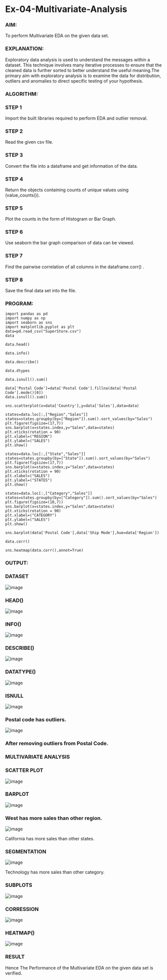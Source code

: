 # Ex-04-Multivariate-Analysis

### AIM:

To perform Multivariate EDA on the given data set.

### EXPLANATION:

Exploratory data analysis is used to understand the messages within a dataset. This technique involves many iterative processes to ensure that the cleaned data is further sorted to better understand the useful meaning.The primary aim with exploratory analysis is to examine the data for distribution, outliers and anomalies to direct specific testing of your hypothesis.

### ALGORITHM:

### STEP 1

Import the built libraries required to perform EDA and outlier removal.

### STEP 2

Read the given csv file.

### STEP 3

Convert the file into a dataframe and get information of the data.

### STEP 4

Return the objects containing counts of unique values using (value_counts()).

### STEP 5

Plot the counts in the form of Histogram or Bar Graph.

### STEP 6

Use seaborn the bar graph comparison of data can be viewed.

### STEP 7

Find the pairwise correlation of all columns in the dataframe.corr() .

### STEP 8

Save the final data set into the file.

### PROGRAM:
```
import pandas as pd
import numpy as np
import seaborn as sns
import matplotlib.pyplot as plt
data=pd.read_csv("SuperStore.csv")
data

data.head()

data.info()

data.describe()

data.dtypes

data.isnull().sum()

data['Postal Code']=data['Postal Code'].fillna(data['Postal Code'].mode()[0])
data.isnull().sum()

sns.scatterplot(x=data['Country'],y=data['Sales'],data=data)

states=data.loc[:,["Region","Sales"]] 
states=states.groupby(by=["Region"]).sum().sort_values(by="Sales") 
plt.figure(figsize=(17,7)) 
sns.barplot(x=states.index,y="Sales",data=states) 
plt.xticks(rotation = 90) 
plt.xlabel=("REGION")
plt.ylabel=("SALES") 
plt.show()

states=data.loc[:,["State","Sales"]] 
states=states.groupby(by=["State"]).sum().sort_values(by="Sales") 
plt.figure(figsize=(17,7)) 
sns.barplot(x=states.index,y="Sales",data=states) 
plt.xticks(rotation = 90) 
plt.xlabel=("SALES") 
plt.ylabel=("STATES") 
plt.show()

states=data.loc[:,["Category","Sales"]] 
states=states.groupby(by=["Category"]).sum().sort_values(by="Sales") 
plt.figure(figsize=(10,7)) 
sns.barplot(x=states.index,y="Sales",data=states) 
plt.xticks(rotation = 90) 
plt.xlabel=("CATEGORY") 
plt.ylabel=("SALES") 
plt.show()

sns.barplot(data['Postal Code'],data['Ship Mode'],hue=data['Region'])

data.corr()

sns.heatmap(data.corr(),annot=True)
```
### OUTPUT:

### DATASET

![image](https://user-images.githubusercontent.com/120443233/230724329-35faf7bd-41f8-4640-b9cb-bf1cdae14956.png)

### HEAD()

![image](https://user-images.githubusercontent.com/120443233/230724345-02b934d7-9327-4725-b9fc-75bd3d578005.png)

### INFO()

![image](https://user-images.githubusercontent.com/120443233/230724372-14313d2a-cb1f-49d7-ad01-1c4bda75487e.png)

### DESCRIBE()

![image](https://user-images.githubusercontent.com/120443233/230724407-9120fab0-eb57-40b4-9248-25db802bbde6.png)

### DATATYPE()

![image](https://user-images.githubusercontent.com/120443233/230724431-8adbf44b-206a-41d8-9eff-19b21266db8e.png)

### ISNULL

![image](https://user-images.githubusercontent.com/120443233/230724443-1db796ac-7d94-40a7-9688-25871670a780.png)

### Postal code has outliers.

![image](https://user-images.githubusercontent.com/120443233/230724476-996c3479-5259-431a-b129-623c28cd83a7.png)

### After removing outliers from Postal Code.

### MULTIVARIATE ANALYSIS

### SCATTER PLOT

![image](https://user-images.githubusercontent.com/120443233/230724531-92a0cf0b-81a5-46f0-aece-8a8eb6551c63.png)

### BARPLOT

![image](https://user-images.githubusercontent.com/120443233/230724560-a6ff43fd-764e-4abe-a106-b1fa629668fa.png)

### West has more sales than other region.

![image](https://user-images.githubusercontent.com/120443233/230724604-8ce4e24c-d2ee-45f3-b4bd-f92bd7f593e8.png)

California has more sales than other states.

### SEGMENTATION

![image](https://user-images.githubusercontent.com/120443233/230724633-d9a1c8d6-326b-42b9-9807-2d3279dad329.png)

Technology has more sales than other category.

### SUBPLOTS

![image](https://user-images.githubusercontent.com/120443233/230724676-86124dd2-dd60-439b-b825-3086f29ec4cc.png)

### CORRESSION

![image](https://user-images.githubusercontent.com/120443233/230724712-dd656846-fbd8-4ee7-8b93-78914078c0ab.png)

### HEATMAP()

![image](https://user-images.githubusercontent.com/120443233/230724737-3c536b46-1e47-408e-b4db-7a97a78514f4.png)

### RESULT

Hence The Performance of the Multivariate EDA on the given data set is verified.






